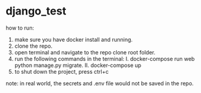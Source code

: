 # django_test

how to run:
1. make sure you have docker install and running.
2. clone the repo.
3. open terminal and navigate to the repo clone root folder.
4. run the following commands in the terminal:
 I. docker-compose run web python manage.py migrate.
 II. docker-compose up
5. to shut down the project,  press ctrl+c

note: in real world, the secrets and .env file would not be saved in the repo.
